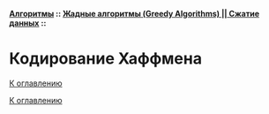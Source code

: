 **[Алгоритмы](../../README.md#алгоритмы) :: [Жадные алгоритмы (Greedy Algorithms) || Сжатие данных](../../README.md#жадные-алгоритмы-greedy-algorithms--сжатие-данных) ::**
# Кодирование Хаффмена

<!--

-->

[К оглавлению](../../README.md#жадные-алгоритмы-greedy-algorithms--сжатие-данных)



[К оглавлению](../../README.md#жадные-алгоритмы-greedy-algorithms--сжатие-данных)
